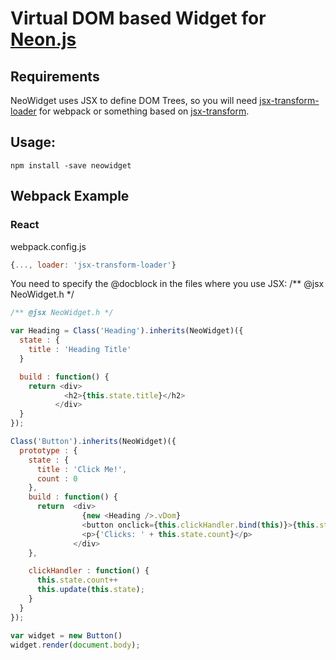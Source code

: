 # Virtual DOM based Widget for [Neon.js](http://azendal.github.io/neon/)

## Requirements

NeoWidget uses JSX to define DOM Trees, so you will need [jsx-transform-loader](https://www.npmjs.com/package/jsx-transform-loader) for webpack or something based on [jsx-transform](https://www.npmjs.com/package/jsx-transform).

## Usage:

```
npm install -save neowidget
```

## Webpack Example

### React

webpack.config.js
```js
{..., loader: 'jsx-transform-loader'}
```

You need to specify the @docblock in the files where you use JSX: /** @jsx NeoWidget.h */

```js
/** @jsx NeoWidget.h */

var Heading = Class('Heading').inherits(NeoWidget)({
  state : {
    title : 'Heading Title'
  }

  build : function() {
    return <div>
            <h2>{this.state.title}</h2>
          </div>
  }
});

Class('Button').inherits(NeoWidget)({
  prototype : {
    state : {
      title : 'Click Me!',
      count : 0
    },
    build : function() {
      return  <div>
                {new <Heading />.vDom}
                <button onclick={this.clickHandler.bind(this)}>{this.state.title}</button>
                <p>{'Clicks: ' + this.state.count}</p>
              </div>
    },

    clickHandler : function() {
      this.state.count++
      this.update(this.state);
    }
  }
});

var widget = new Button()
widget.render(document.body);
```
